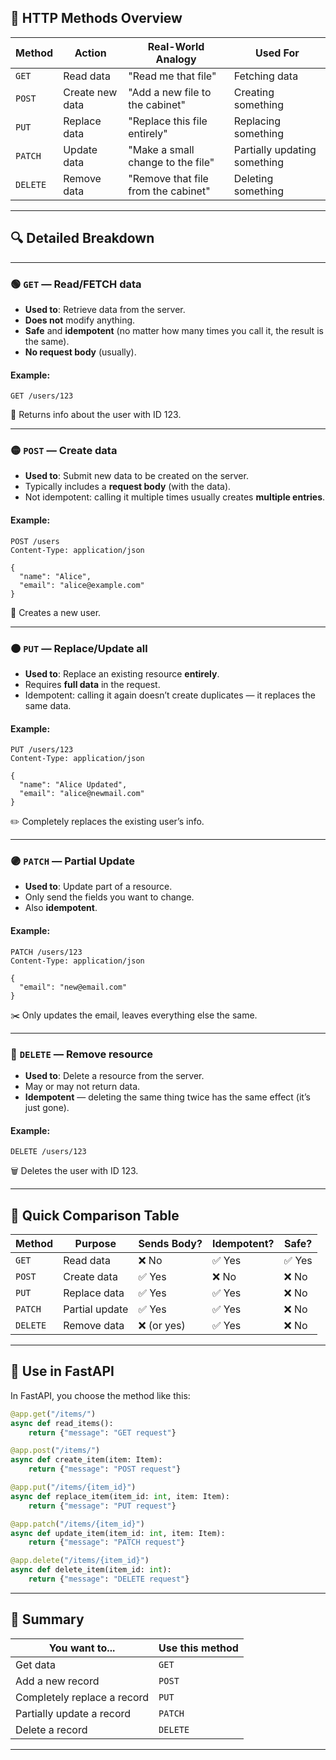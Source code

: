 ## 🧠 HTTP Methods Overview

| Method | Action | Real-World Analogy | Used For |
|--------|--------|--------------------|----------|
| `GET`    | Read data       | "Read me that file"        | Fetching data |
| `POST`   | Create new data | "Add a new file to the cabinet" | Creating something |
| `PUT`    | Replace data    | "Replace this file entirely" | Replacing something |
| `PATCH`  | Update data     | "Make a small change to the file" | Partially updating something |
| `DELETE` | Remove data     | "Remove that file from the cabinet" | Deleting something |

---

## 🔍 Detailed Breakdown

---

### 🟢 `GET` — **Read/FETCH data**

- **Used to**: Retrieve data from the server.
- **Does not** modify anything.
- **Safe** and **idempotent** (no matter how many times you call it, the result is the same).
- **No request body** (usually).

#### Example:
```http
GET /users/123
```

🔁 Returns info about the user with ID 123.

---

### 🟡 `POST` — **Create data**

- **Used to**: Submit new data to be created on the server.
- Typically includes a **request body** (with the data).
- Not idempotent: calling it multiple times usually creates **multiple entries**.

#### Example:
```http
POST /users
Content-Type: application/json

{
  "name": "Alice",
  "email": "alice@example.com"
}
```

🧾 Creates a new user.

---

### 🟠 `PUT` — **Replace/Update all**

- **Used to**: Replace an existing resource **entirely**.
- Requires **full data** in the request.
- Idempotent: calling it again doesn’t create duplicates — it replaces the same data.

#### Example:
```http
PUT /users/123
Content-Type: application/json

{
  "name": "Alice Updated",
  "email": "alice@newmail.com"
}
```

✏️ Completely replaces the existing user’s info.

---

### 🟣 `PATCH` — **Partial Update**

- **Used to**: Update part of a resource.
- Only send the fields you want to change.
- Also **idempotent**.

#### Example:
```http
PATCH /users/123
Content-Type: application/json

{
  "email": "new@email.com"
}
```

✂️ Only updates the email, leaves everything else the same.

---

### 🔴 `DELETE` — **Remove resource**

- **Used to**: Delete a resource from the server.
- May or may not return data.
- **Idempotent** — deleting the same thing twice has the same effect (it’s just gone).

#### Example:
```http
DELETE /users/123
```

🗑️ Deletes the user with ID 123.

---

## 🧪 Quick Comparison Table

| Method  | Purpose            | Sends Body? | Idempotent? | Safe? |
|---------|--------------------|-------------|-------------|--------|
| `GET`    | Read data          | ❌ No        | ✅ Yes      | ✅ Yes |
| `POST`   | Create data        | ✅ Yes       | ❌ No       | ❌ No  |
| `PUT`    | Replace data       | ✅ Yes       | ✅ Yes      | ❌ No  |
| `PATCH`  | Partial update     | ✅ Yes       | ✅ Yes      | ❌ No  |
| `DELETE` | Remove data        | ❌ (or yes)  | ✅ Yes      | ❌ No  |

---

## 🎯 Use in FastAPI

In FastAPI, you choose the method like this:

```python
@app.get("/items/")
async def read_items():
    return {"message": "GET request"}

@app.post("/items/")
async def create_item(item: Item):
    return {"message": "POST request"}

@app.put("/items/{item_id}")
async def replace_item(item_id: int, item: Item):
    return {"message": "PUT request"}

@app.patch("/items/{item_id}")
async def update_item(item_id: int, item: Item):
    return {"message": "PATCH request"}

@app.delete("/items/{item_id}")
async def delete_item(item_id: int):
    return {"message": "DELETE request"}
```

---

## 🧠 Summary

| You want to...                 | Use this method |
|-------------------------------|------------------|
| Get data                      | `GET`            |
| Add a new record              | `POST`           |
| Completely replace a record   | `PUT`            |
| Partially update a record     | `PATCH`          |
| Delete a record               | `DELETE`         |

---

